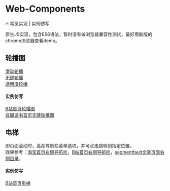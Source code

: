 # Web-Components
:fire: 常见实现 | 实例仿写

原生JS实现，包含ES6语法，暂时没有做浏览器兼容性测试，最好用新版的chrome浏览器查看demo。

## 轮播图  
[滑动轮播](http://htmlpreview.github.io/?https://github.com/Observer-L/Web-Components/blob/master/%E8%BD%AE%E6%92%AD%E5%9B%BE/%E6%BB%91%E5%8A%A8%E5%BC%8F/index.html)  
[无缝轮播](http://htmlpreview.github.io/?https://github.com/Observer-L/Web-Components/blob/master/%E8%BD%AE%E6%92%AD%E5%9B%BE/%E6%97%A0%E7%BC%9D%E8%BD%AE%E6%92%AD/index.html)  
[透明度轮播](http://htmlpreview.github.io/?https://github.com/Observer-L/Web-Components/blob/master/%E8%BD%AE%E6%92%AD%E5%9B%BE/%E9%80%8F%E6%98%8E%E5%BA%A6/index.html)  

#### 实例仿写
[B站首页轮播图](http://htmlpreview.github.io/?https://github.com/Observer-L/Web-Components/blob/master/%E8%BD%AE%E6%92%AD%E5%9B%BE/B%E7%AB%99%E9%A6%96%E9%A1%B5%E8%BD%AE%E6%92%AD%E5%9B%BE/index.html)  
[豆瓣读书首页无缝轮播图](http://htmlpreview.github.io/?https://github.com/Observer-L/Web-Components/blob/master/%E8%BD%AE%E6%92%AD%E5%9B%BE/%E8%B1%86%E7%93%A3%E8%AF%BB%E4%B9%A6%E9%A6%96%E9%A1%B5%E8%BD%AE%E6%92%AD%E5%9B%BE/index.html)  


## 电梯
即页面滚动时，高亮导航栏菜单选项，并可点击跳转到指定位置。  
效果参考：[淘宝首页右侧导航栏](https://www.taobao.com/)，[B站首页右侧导航栏](https://www.bilibili.com/)，[segmentfault文章页面右侧目录](https://segmentfault.com/a/1190000015221586)。
#### 实例仿写
[B站首页电梯](http://htmlpreview.github.io/?https://github.com/Observer-L/Web-Components/blob/master/%E7%94%B5%E6%A2%AF/B%E7%AB%99%E9%A6%96%E9%A1%B5%E5%8F%B3%E4%BE%A7%E5%AF%BC%E8%88%AA%E6%A0%8F/index.html)  
